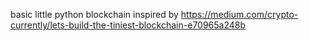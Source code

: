 basic little python blockchain inspired by https://medium.com/crypto-currently/lets-build-the-tiniest-blockchain-e70965a248b
